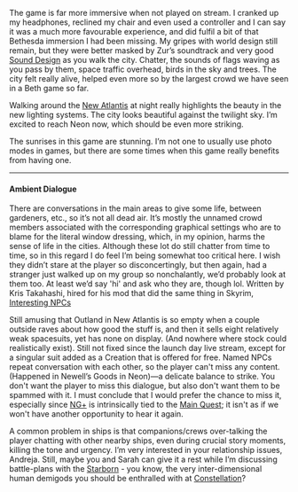 The game is far more immersive when not played on stream. I cranked up my headphones, reclined my chair and even used a controller and I can say it was a much more favourable experience, and did fulfil a bit of that Bethesda immersion I had been missing. My gripes with world design still remain, but they were better masked by Zur’s soundtrack and very good [Sound Design](Sound%20Design.md) as you walk the city. Chatter, the sounds of flags waving as you pass by them, space traffic overhead, birds in the sky and trees. The city felt really alive, helped even more so by the largest crowd we have seen in a Beth game so far.

Walking around the [New Atlantis](New%20Atlantis.md) at night really highlights the beauty in the new lighting systems. The city looks beautiful against the twilight sky. I’m excited to reach Neon now, which should be even more striking.

The sunrises in this game are stunning. I’m not one to usually use photo modes in games, but there are some times when this game really benefits from having one.

---
#### Ambient Dialogue

There are conversations in the main areas to give some life, between gardeners, etc., so it’s not all dead air. It’s mostly the unnamed crowd members associated with the corresponding graphical settings who are to blame for the literal window dressing, which, in my opinion, harms the sense of life in the cities. 
	Although these lot do still chatter from time to time, so in this regard I do feel I’m being somewhat too critical here. I wish they didn’t stare at the player so disconcertingly, but then again, had a stranger just walked up on my group so nonchalantly, we’d probably look at them too. At least we’d say 'hi' and ask who they are, though lol.
		Written by Kris Takahashi, hired for his mod that did the same thing in Skyrim, [Interesting NPCs](https://www.nexusmods.com/skyrim/mods/8429)

Still amusing that Outland in New Atlantis is so empty when a couple outside raves about how good the stuff is, and then it sells eight relatively weak spacesuits, yet has none on display. (And nowhere where stock could realistically exist). Still not fixed since the launch day live stream, except for a singular suit added as a Creation that is offered for free.
	Named NPCs repeat conversation with each other, so the player can't miss any content. (Happened in Newell’s Goods in Neon)—a delicate balance to strike. You don't want the player to miss this dialogue, but also don't want them to be spammed with it. 
		I must conclude that I would prefer the chance to miss it, especially since [NG+](NG+.md) is intrinsically tied to the [Main Quest](•%20Main%20Quest.md); it isn't as if we won't have another opportunity to hear it again.

A common problem in ships is that companions/crews over-talking the player chatting with other nearby ships, even during crucial story moments, killing the tone and urgency.
I’m very interested in your relationship issues, Andreja. Still, maybe you and Sarah can give it a rest while I’m discussing battle-plans with the [Starborn](Starborn.md) - you know, the very inter-dimensional human demigods you should be enthralled with at [Constellation](Constellation.md)?
